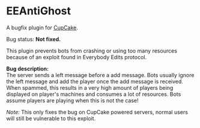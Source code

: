 EEAntiGhost
===========

A bugfix plugin for [CupCake](https://github.com/Yonom/CupCake/).

Bug status: **Not fixed.**

This plugin prevents bots from crashing or using too many resources because of an exploit found in Everybody Edits protocol.

**Bug description:**  
The server sends a left message before a add message. Bots usually ignore the left message and add the player once the add message is received. When spammed, this results in a very high amount of players being displayed on player's machines and consumes a lot of resources. Bots assume players are playing when this is not the case!

_Note:_ This only fixes the bug on CupCake powered servers, normal users will still be vulnerable to this exploit.
